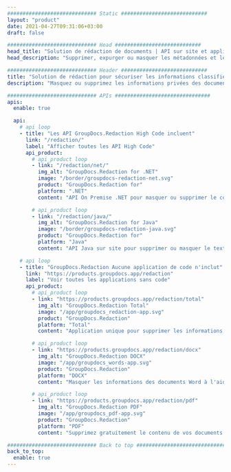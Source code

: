 ```yaml
---
############################# Static ############################
layout: "product"
date: 2021-04-27T09:31:06+03:00
draft: false

############################# Head ############################
head_title: "Solution de rédaction de documents | API sur site et application gratuite"
head_description: "Supprimer, expurger ou masquer les métadonnées et le contenu textuel des documents MS Office Word, des feuilles de calcul Excel, des présentations PowerPoint, des formats de fichier PDF et image."

############################# Header ############################
title: "Solution de rédaction pour sécuriser les informations classifiées"
description: "Masquez ou supprimez les informations privées des documents, feuilles de calcul, présentations, PDF et images Microsoft Office."

############################# APIs ###############################
apis:
  enable: true

  api:
    # api loop
    - title: "Les API GroupDocs.Redaction High Code incluent"
      link: "/redaction/"
      label: "Afficher toutes les API High Code"
      api_product:
        # api_product loop
        - link: "/redaction/net/"
          img_alt: "GroupDocs.Redaction for .NET"
          image: "/border/groupdocs-redaction-net.svg"
          product: "GroupDocs.Redaction for"
          platform: ".NET"
          content: "API On Premise .NET pour masquer ou supprimer le contenu et les métadonnées de vos documents personnels."

        # api_product loop
        - link: "/redaction/java/"
          img_alt: "GroupDocs.Redaction for Java"
          image: "/border/groupdocs-redaction-java.svg"
          product: "GroupDocs.Redaction for"
          platform: "Java"
          content: "API Java sur site pour supprimer ou masquer le texte du contenu et des métadonnées des formats de fichiers pris en charge."

    # api loop
    - title: "GroupDocs.Redaction Aucune application de code n'inclut"
      link: "https://products.groupdocs.app/redaction"
      label: "Voir toutes les applications sans code"
      api_product:
        # api_product loop
        - link: "https://products.groupdocs.app/redaction/total"
          img_alt: "GroupDocs.Redaction Total"
          image: "/app/groupdocs_redaction-app.svg"
          product: "GroupDocs.Redaction"
          platform: "Total"
          content: "Application unique pour supprimer les informations sensibles de Word, Excel, PowerPoint, PDF et de nombreux autres types de documents."

        # api_product loop
        - link: "https://products.groupdocs.app/redaction/docx"
          img_alt: "GroupDocs.Redaction DOCX"
          image: "/app/groupdocs_words-app.svg"
          product: "GroupDocs.Redaction"
          platform: "DOCX"
          content: "Masquer les informations des documents Word à l'aide de n'importe quel navigateur Web."

        # api_product loop
        - link: "https://products.groupdocs.app/redaction/pdf"
          img_alt: "GroupDocs.Redaction PDF"
          image: "/app/groupdocs_pdf-app.svg"
          product: "GroupDocs.Redaction"
          platform: "PDF"
          content: "Supprimez gratuitement le contenu de vos documents PDF en ligne."

############################# Back to top ###############################
back_to_top:
  enable: true
---
```


